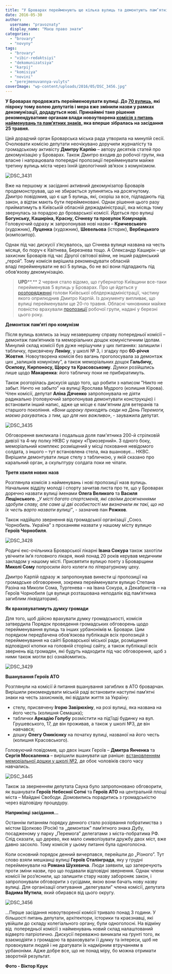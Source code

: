 ```yaml
---
title: "У Броварах перейменують ще кілька вулиць та демонтують пам’ятні дошки комуністичним ідолам. ОНОВЛЕНО"
date: 2016-05-30
author: 
  username: "pravoznaty"
  display_name: "Маєш право знати"
categories: 
  - "brovary"
  - "novyny"
tags: 
  - "brovary"
  - "vibir-redaktsiyi"
  - "dekomunizatsiya"
  - "karpij"
  - "komisiya"
  - "novini"
  - "perejmenuvannya-vulyts"
coverImage: "wp-content/uploads/2016/05/DSC_3456.jpg"
---
```


**У Броварах продовжать перейменовувати вулиці. До [70 вулиць](https://mpz.brovary.org/u-brovarah-z-yavylys-vulytsi-na-chest-stepana-bandery-nebesnoyi-sotni-ta-geroyiv-ato/), які півроку тому волею депутатів і мера вже змінили назви у рамках декомунізації, додадуться нові. Принаймні таке рішення рекомендуватиме органам влади новоутворена [комісія з питань найменувань та пам’ятних знаків](https://brovary.kiev.ua/r%25D1%2596shennya-m%25D1%2596sko%25D1%2597-radi-v%25D1%2596d-21042016-%25E2%2584%2596193-13-07-pro-stvorennya-kom%25D1%2596s%25D1%2596%25D1%2597-z-pitan-naimenuvan-ta-pam%25E2%2580%2599yatni), яка вперше зібралась на засідання 25 травня.**

Цей дорадчий орган Броварська міська рада утворила на минулій сесії. Очолювати комісію депутати неочікувано доручили журналісту та громадському активісту **Дмитру Карпію** – автору десятків статей про декомунізацію у Броварах. Також Дмитро входив до робочої групи, яка власне і напрацювала попередні пропозиції перейменувати майже третину вулиць міста через їхній ідеологічний зв’язок з комунізмом.

![DSC_3431](https://mpz.brovary.org/wp-content/uploads/2016/05/DSC_3431.jpg)

Вже на першому ж засіданні активний декомунізатор Броварів продемонстрував, що не збирається зупинятись на досягнутому. Дмитро повідомив, що є ще 5 вулиць, які, скоріш за все, підпадають під закон, а відтак мають бути перейменовані. Однак рішення цього разу прийматимуть в Київській обласній держадміністрації, яка місяць тому звернулась за порадою до броварської комісії. Йдеться про вулиці **Богунську, Каширіна, Красну, Січневу та провулок Комунарів**. Головуючий одразу ж запропонував нові назви – **Кричевського** (художник), **Луценка** (художник), **Шевельова** (історик), **Вербицького** (композитор).

Однак під час дискусії з’ясувалось, що Січнева вулиця названа на честь місяця, бо поруч є Квітнева, Березнева тощо. А Олександр Каширін – це захисник Броварів під час Другої світової війни, не інший радянський „герой”. Тому комісія вирішила рекомендувати обласній владі перейменувати не всі 5 вулиць, бо не всі вони підпадають під обов’язову декомунізацію.

> **UPD****.** 2 червня стало відомо, що губернатор Київщини все-таки перейменував 5 вулиць у Броварах. Про це йдеться у [розпорядженні](https://www.slideshare.net/DmytroKarpiy/196-20052016) голови Київської облдержадміністрації, частину якого оприлюднив Дмитро Карпій. Із документу випливає, що вулиці перейменували ще 20-го травня. Обласні чиновники майже повністю врахували [пропозиції](https://www.slideshare.net/DmytroKarpiy/5-9-61232904) робочої групи, надані у березні цього року.

**Демонтаж пам’яті про комунізм**

Після вулиць взялись за іншу незавершену справу попередньої комісії – демонтаж пам’ятників та меморіальних дощок комуністичним ідолам. Минулий склад комісії був дуже нерішучим у цих питаннях: залишили і табличку, присвячену **Леніну**, у школі № 3, і згадку про **60-річчя Жовтня**. Новоутворена комісія без вагань проголосувала за демонтаж цих „залишків комунізму”, а також меморіальних дощок **Гальбичу, Осипову, Кирпоносу, Щорсу та Красовському**. Думки розійшлись лише щодо **Макаренка**: його табличку поки не прибиратимуть.

Також розгорілась дискусія щодо того, що робити з написом "Никто не забыт. Ничто не забыто" на вулиці Ярослава Мудрого (колишня Кірова). Член комісії, депутат **Аліна Дяченко** запропонувала не діяти радикально (головуючий запропонував демонтувати конструкцію) і встановити інший напис, адже це місце є пам'ятним для ветеранів та старшого покоління. _«Вони щороку приходять сюди на День Перемоги, маємо рахуватись з тим, що для них важливо»_, - зауважила депутат.

![DSC_3435](https://mpz.brovary.org/wp-content/uploads/2016/05/DSC_3435.jpg)

Обговорення викликала і подальша доля пам'ятника 200-й стрілковій дивізії та 4-му полку НКВС у парку «Приозерний». З одного боку, меморіальний комплекс розміщений у місці поховання невідомого солдата, з іншого – тут встановлена стела, яка вшановує… НКВС. Вирішили демонтувати лише стелу з табличкою, у якій сказано про каральний орган, а скульптуру солдата поки не чіпати.

**Третя хвиля нових назв**

Розглянула комісія з найменувань і нові пропозиції назв вулиць. Начальник відділу молоді і спорту зачитав листа про те, що у Броварах доречно назвати вулиці іменами **Олега Великого** та **Василя Лещінського**. _„У місті багато спортсменів, які своїми досягненнями здобули славу, але саме ці дві особистості ми визначили як такі, що на їх честь варто назвати вулиці”_, - зазначив пан **Рожков**.

Також надійшло звернення від громадської організації „Союз. Чорнобиль. Україна” з проханням назвати у нашому місту вулицю **Героїв Чорнобиля**.

![DSC_3428](https://mpz.brovary.org/wp-content/uploads/2016/05/DSC_3428.jpg)

Родичі екс-очільника Броварської лікарні **Івана Сокура** також захотіли увічнити ім’я головного лікаря, який понад 20 років керував медичним закладом у нашому місті. Присвятити вулицю поету з Броварщини **Миколі Сому** попросили його колеги по літературному цеху.

Дмитро Карпій одразу ж запропонував винести ці пропозиції на громадське обговорення, зокрема перейменувати вулицю Степана Разіна на Миколи Сома, Тургенева – на Івана Сокура, а Декабристів – на Героїв Чорнобиля (ця вулиця розташована неподалік від пам’ятника загиблим ліквідаторам).

**Як враховуватимуть думку громади**

Для того, щоб дійсно врахувати думку громадськості, комісія затвердила Порядок проведення громадських обговорень щодо перейменування вулиць та інших урбанонімів м. Бровари. Цим порядком передбачена обов’язкова публікація всіх пропозицій з перейменування на сайті Броварської міської ради, розміщення відповідної кпопки на головній сторінці сайту, а також публікації всіх звернень від громадян, які будуть надходити під час обговорення, щоб з ними також могли всі ознайомитись.

![DSC_3429](https://mpz.brovary.org/wp-content/uploads/2016/05/DSC_3429.jpg)

**Вшанування Героїв АТО**

Розглянули на комісії й питання вшанування загиблих в АТО броварчан. Вирішили рекомендувати міській раді встановити наступні пам’ятні знаки на честь захисників, які віддали життя за Україну:

- стелу, присвячену **Ігорю Завірюхіну**, на розі вулиці, яка названа на його честь (колишня Семашка);
- таблички **Аркадію Голубу** розмістити на під’їзді будинку на вул. Грушевського, 17, де він проживав, а також у школі №3, де він навчався;
- дошку **Олегу Оникієнку** на початку вулиці, названої на його честь (колишня Красовського).

Головуючий повідомив, що двох інших Героїв – **Дмитра Янченка** та **Сергія Москаленка** – вирішили вшанувати ще раніше: [встановленням меморіальної дошки у школі №2](https://mpz.brovary.org/u-brovarah-vidkryly-memorialnu-doshku-zagyblym-za-ukrayinu-dmytru-yanchenku-ta-sergiyu-moskalenku/), де обоє чоловіків свого часу навчались.

![DSC_3445](https://mpz.brovary.org/wp-content/uploads/2016/05/DSC_3445.jpg)

Також за зверненням депутата Саука було запропоновано обговорити, як вшанувати **Героїв Небесної Сотні** та **Героїв АТО** на центральній площі міста – Майдані Свободи. Домовились порадитись з громадськістю через відповідну процедуру.

**Наприкінці засідання...**

Останнім питанням порядку денного стало розірвання побратимства з містом Щолково (Росія) та „демонтаж” пам’ятного знака Дубу, посадженому у парку „Перемога” делегатами з міста-побратима РФ. Слід сказати, що дерево, яке мало символізувати дружбу двох міст, вже давно засохло. Тому комісія у цьому питанні була одноголосна.

Коли основний порядок денний вичерпався, перейшли до „Різного”. Тут слово взяли мешканці вулиці **Героїв Сталінграда**, яку у грудні перейменували на **Романа Шухевича**. Люди заявили, що заперечують проти зміни назви, про що подавали відповідні звернення. Однак члени комісії їм роз’яснили, що залишити стару назву забороняє закон, і запропонували обговорити з сусідами, якою вони бачать нову назву вулиці. Для організації опитування „делегували” члена комісії, депутата **Вадима Мутила**, який обирався від цього округу.

![DSC_3456](https://mpz.brovary.org/wp-content/uploads/2016/05/DSC_3456.jpg)

...Перше засідання новоутвореної комісії тривало понад 3 години. У більшості питань депутати, архітектори, історики та краєзнавці, які увійшли до складу колегіального органу, були одноголосні. На відміну від  попередньої комісії з найменувань новий склад налаштований відверто патріотично. Дискусії переважно виникали на ґрунті того, як взаємодіяти з громадою та враховувати її думку та інтереси, щоб не провокувати людей і не дратувати їх надмірним втручанням в урбаноніми. Адже добре все, що не понад міру, бо можна отримати зворотній результат.

**Фото - Віктор Крук**

